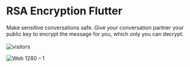 # RSA Encryption Flutter 
 
Make sensitive conversations safe. Give your conversation partner your public key to encrypt the message for you, which only you can decrypt. 
<br><br>![visitors](https://visitor-badge.glitch.me/badge?page_id=vellt/rsa_encryption_flutter)


![Web 1280 – 1](https://user-images.githubusercontent.com/61885011/129395300-34399bcf-bc45-4e15-94cd-4cec528feae7.png)




